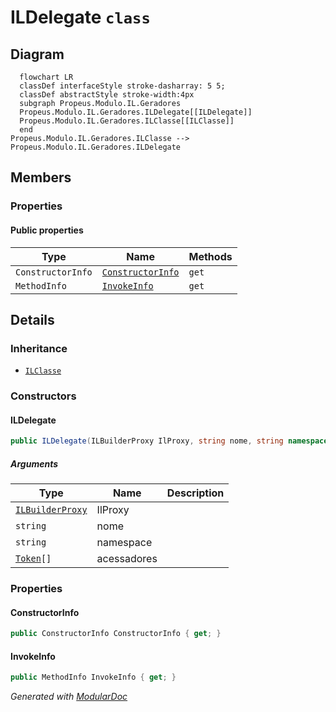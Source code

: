 # ILDelegate `class`

## Diagram
```mermaid
  flowchart LR
  classDef interfaceStyle stroke-dasharray: 5 5;
  classDef abstractStyle stroke-width:4px
  subgraph Propeus.Modulo.IL.Geradores
  Propeus.Modulo.IL.Geradores.ILDelegate[[ILDelegate]]
  Propeus.Modulo.IL.Geradores.ILClasse[[ILClasse]]
  end
Propeus.Modulo.IL.Geradores.ILClasse --> Propeus.Modulo.IL.Geradores.ILDelegate
```

## Members
### Properties
#### Public  properties
| Type | Name | Methods |
| --- | --- | --- |
| `ConstructorInfo` | [`ConstructorInfo`](#constructorinfo) | `get` |
| `MethodInfo` | [`InvokeInfo`](#invokeinfo) | `get` |

## Details
### Inheritance
 - [
`ILClasse`
](./propeusmoduloilgeradores-ILClasse.md)

### Constructors
#### ILDelegate
```csharp
public ILDelegate(ILBuilderProxy IlProxy, string nome, string namespace, Token[] acessadores)
```
##### Arguments
| Type | Name | Description |
| --- | --- | --- |
| [`ILBuilderProxy`](./propeusmoduloilproxy-ILBuilderProxy.md) | IlProxy |   |
| `string` | nome |   |
| `string` | namespace |   |
| [`Token`](./propeusmoduloilenums-Token.md)`[]` | acessadores |   |

### Properties
#### ConstructorInfo
```csharp
public ConstructorInfo ConstructorInfo { get; }
```

#### InvokeInfo
```csharp
public MethodInfo InvokeInfo { get; }
```

*Generated with* [*ModularDoc*](https://github.com/hailstorm75/ModularDoc)
